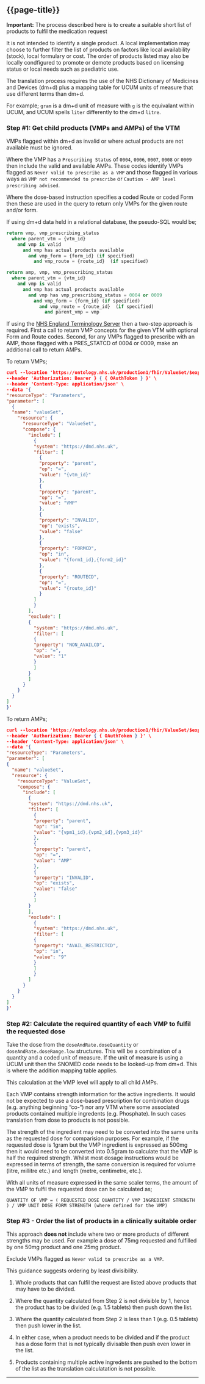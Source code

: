 ## {{page-title}}

<div class="nhsd-a-box nhsd-a-box--bg-light-blue nhsd-!t-margin-bottom-6 nhsd-t-body">
      <strong>Important:</strong> The process described here is to create a suitable short list of products to fulfil the medication request
</div>

It is not intended to identify a single product. A local implementation may choose to further filter the list of products on factors like local availability (stock), local formulary or cost. The order of products listed may also be locally condfigured to promote or demote products based on licensing status or local needs such as paediatric use.

The translation process requires the use of the NHS Dictionary of Medicines and Devices (dm+d) plus a mapping table for UCUM units of measure that use different terms than dm+d. 

For example; `gram` is a dm+d unit of measure with `g` is the equivalant within UCUM, and UCUM spells `liter` differently to the dm+d `litre`.

### Step #1: Get child products (VMPs and AMPs) of the VTM

VMPs flagged within dm+d as invalid or where actual products are not available must be ignored.

Where the VMP has a `Prescribing Status` of `0004`, `0006`, `0007`, `0008` or `0009` then include the valid and available AMPs. These codes identify VMPs flagged as `Never valid to prescribe as a VMP` and those flagged in various ways as `VMP not recommended to prescribe` or `Caution - AMP level prescribing advised`.

Where the dose-based instruction specifies a coded Route or coded Form then these are used in the query to return only VMPs for the given route and/or form.

If using dm+d data held in a relational database, the pseudo-SQL would be;

```sql
return vmp, vmp_prescribing_status
  where parent_vtm = {vtm_id}
    and vmp is valid
      and vmp has actual products available
        and vmp_form = {form_id} (if specified)
          and vmp_route = {route_id}  (if specified)
```
```sql
return amp, vmp, vmp_prescribing_status
  where parent_vtm = {vtm_id}
    and vmp is valid
      and vmp has actual products available
        and vmp has vmp_prescribing_status = 0004 or 0009
          and vmp_form = {form_id} (if specified)
            and vmp_route = {route_id}  (if specified)
              and parent_vmp = vmp
```

If using the [NHS England Terminology Server](https://digital.nhs.uk/services/terminology-servers) then a two-step approach is required. First a call to return VMP concepts for the given VTM with optional Form and Route codes. Second, for any VMPs flagged to prescribe with an AMP, those flagged with a PRES_STATCD of 0004 or 0009, make an additional call to return AMPs.

To return VMPs;

```json
curl --location 'https://ontology.nhs.uk/production1/fhir/ValueSet/$expand' \
--header 'Authorization: Bearer } { { OAuthToken } }' \
--header 'Content-Type: application/json' \
--data '{
"resourceType": "Parameters",
"parameter": [
  {
  "name": "valueSet",
    "resource": {
      "resourceType": "ValueSet",
      "compose": {
        "include": [
          {
          "system": "https://dmd.nhs.uk",
          "filter": [
            {
            "property": "parent",
            "op": "=",
            "value": "{vtm_id}"
            },
            {
            "property": "parent",
            "op": "=",
            "value": "VMP"
            },
            {
            "property": "INVALID",
            "op": "exists",
            "value": "false"
            },
            {
            "property": "FORMCD",
            "op": "in",
            "value": "{form1_id},{form2_id}"
            },
            {
            "property": "ROUTECD",
            "op": "=",
            "value": "{route_id}"
            }
          ]
          }
        ],
        "exclude": [
        {
          "system": "https://dmd.nhs.uk",
          "filter": [ 
          {
          "property": "NON_AVAILCD",
          "op": "=",
          "value": "1"
          }
          ]
        }
        ]
      }
    }
  }
]
}'
```

To return AMPs;

```json
curl --location 'https://ontology.nhs.uk/production1/fhir/ValueSet/$expand' \
--header 'Authorization: Bearer { { OAuthToken } }' \
--header 'Content-Type: application/json' \
--data '{
"resourceType": "Parameters",
"parameter": [
{
  "name": "valueSet",
  "resource": {
    "resourceType": "ValueSet",
    "compose": {
      "include": [
        {
        "system": "https://dmd.nhs.uk",
        "filter": [
          {
          "property": "parent",
          "op": "in",
          "value": "{vpm1_id},{vpm2_id},{vpm3_id}"
          },
          {
          "property": "parent",
          "op": "=",
          "value": "AMP"
          },
          {
          "property": "INVALID",
          "op": "exists",
          "value": "false"
          }
          ]
        }
        ],
        "exclude": [
          {
          "system": "https://dmd.nhs.uk",
          "filter": [
          {
          "property": "AVAIL_RESTRICTCD",
          "op": "in",
          "value": "9"
          }
          ]
          }
        ]
      }
    }
  }
]
}'
```

### Step #2: Calculate the required quantity of each VMP to fulfil the requested dose

Take the dose from the `doseAndRate.doseQuantity` or `doseAndRate.doseRange.low` structures. This will be a combination of a quantity and a coded unit of measure. If the unit of measure is using a UCUM unit then the SNOMED code needs to be looked-up from dm+d. This is where the addition mapping table applies.

This calculation at the VMP level will apply to all child AMPs.

Each VMP contains strength information for the active ingredients. It would not be expected to use a dose-based prescription for combination drugs (e.g. anything beginning “co-“) nor any VTM where some associated products contained multiple ingredents (e.g. Phosphate). In such cases translation from dose to products is not possible.

The strength of the ingredient may need to be converted into the same units as the requested dose for comparision purposes. For example, if the requested dose is 1gram but the VMP ingredient is expressed as 500mg then it would need to be converted into 0.5gram to calculate that the VMP is half the required strength. Whilst most dosage instructions would be expressed in terms of strength, the same conversion is required for volume (litre, millitre etc.) and length (metre, centimetre, etc.).

With all units of measure expressed in the same scaler terms, the amount of the VMP to fulfil the requested dose can be calculated as; 

`QUANTITY OF VMP = ( REQUESTED DOSE QUANTITY / VMP INGREDIENT STRENGTH ) / VMP UNIT DOSE FORM STRENGTH (where defined for the VMP)`

### Step #3 - Order the list of products in a clinically suitable order

This approach **does not** include where two or more products of different strengths may be used. For example a dose of 75mg requested and fulfilled by one 50mg product and one 25mg product.

Exclude VMPs flagged as `Never valid to prescribe as a VMP`.

This guidance suggests ordering by least divisibility.

1. Whole products that can fulfil the request are listed above products that may have to be divided.

2. Where the quantity calculated from Step 2 is not divisible by 1, hence the product has to be divided (e.g. 1.5 tablets) then push down the list.

3. Where the quantity calculated from Step 2 is less than 1 (e.g. 0.5 tablets) then push lower in the list.

4. In either case, when a product needs to be divided and if the product has a dose form that is not typically divisable then push even lower in the list.

5. Products containing multiple active ingredents are pushed to the bottom of the list as the translation calculatation is not possible.

---